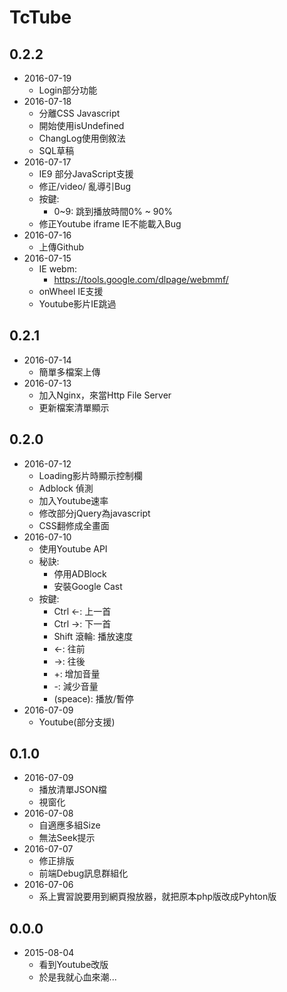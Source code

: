 # TcTube
## 0.2.2
* 2016-07-19
    + Login部分功能
* 2016-07-18
    + 分離CSS Javascript
    + 開始使用isUndefined
    + ChangLog使用倒敘法
    + SQL草稿
* 2016-07-17
    + IE9 部分JavaScript支援
    + 修正/video/<int> 亂導引Bug
    + 按鍵:
        * 0~9: 跳到播放時間0% ~ 90%
    + 修正Youtube iframe IE不能載入Bug
* 2016-07-16
    + 上傳Github
* 2016-07-15
    - IE webm:
        * https://tools.google.com/dlpage/webmmf/
    - onWheel IE支援
    - Youtube影片IE跳過
## 0.2.1
* 2016-07-14
    + 簡單多檔案上傳
* 2016-07-13
    - 加入Nginx，來當Http File Server
    - 更新檔案清單顯示
## 0.2.0
* 2016-07-12
    - Loading影片時顯示控制欄
    - Adblock 偵測
    - 加入Youtube速率
    - 修改部分jQuery為javascript
    - CSS翻修成全畫面
* 2016-07-10
    - 使用Youtube API
    - 秘訣:
        * 停用ADBlock
        * 安裝Google Cast
    - 按鍵:
        * Ctrl ←: 上一首
        * Ctrl →: 下一首
        * Shift 滾輪: 播放速度
        * ←: 往前
        * →: 往後
        * +: 增加音量
        * -: 減少音量
        * (speace): 播放/暫停
* 2016-07-09
    + Youtube(部分支援)
## 0.1.0
* 2016-07-09
    - 播放清單JSON檔
    - 視窗化
* 2016-07-08
    - 自適應多組Size
    - 無法Seek提示
* 2016-07-07
    - 修正排版
    - 前端Debug訊息群組化
* 2016-07-06
    - 系上實習說要用到網頁撥放器，就把原本php版改成Pyhton版
## 0.0.0
* 2015-08-04
    - 看到Youtube改版
    - 於是我就心血來潮...